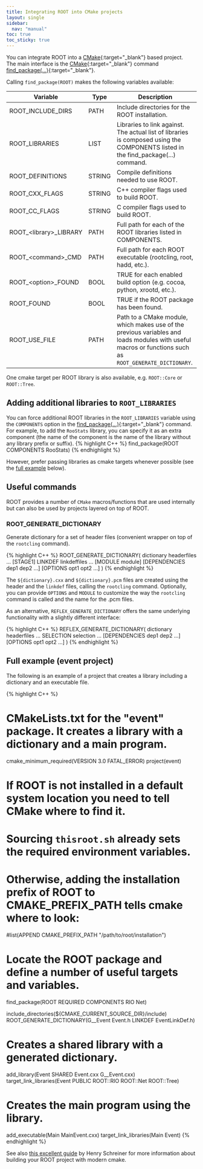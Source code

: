 ```yaml
---
title: Integrating ROOT into CMake projects
layout: single
sidebar:
  nav: "manual"
toc: true
toc_sticky: true
---
```


You can integrate ROOT into a [CMake](https://cmake.org){:target="_blank"} based project.<br/>
The main interface is the [CMake](https://cmake.org){:target="_blank"} command [find_package(...)](https://cmake.org/cmake/help/latest/command/find_package.html){:target="_blank"}.

Calling `find_package(ROOT)` makes the following variables available:

Variable | Type | Description
---------|-------|--------------
ROOT_INCLUDE_DIRS |  PATH | Include directories for the ROOT installation.
ROOT_LIBRARIES   |  LIST | Libraries to link against. The actual list of libraries is composed using the COMPONENTS listed in the find_package(...) command.
ROOT_DEFINITIONS  | STRING | Compile definitions needed to use ROOT.
ROOT_CXX_FLAGS  | STRING | C++ compiler flags used to build ROOT.
ROOT_CC_FLAGS  | STRING | C compiler flags used to build ROOT.
ROOT\_<library\>_LIBRARY |  PATH | Full path for each of the ROOT libraries listed in COMPONENTS.
ROOT\_<command\>_CMD | PATH | Full path for each ROOT executable (rootcling, root, hadd, etc.).
ROOT\_<option\>_FOUND  | BOOL |  TRUE for each enabled build option (e.g. cocoa, python, xrootd, etc.).
ROOT_FOUND |  BOOL | TRUE if the ROOT package has been found.
ROOT_USE_FILE  | PATH   |  Path to a CMake module, which makes use of the previous variables and loads modules with useful macros or functions such as `ROOT_GENERATE_DICTIONARY`.

One cmake target per ROOT library is also available, e.g. `ROOT::Core` or `ROOT::Tree`.


## Adding additional libraries to `ROOT_LIBRARIES`
You can force additional ROOT libraries in the `ROOT_LIBRARIES` variable using the `COMPONENTS` option in the [find_package(...)](https://cmake.org/cmake/help/latest/command/find_package.html){:target="_blank"} command. For example, to add the `RooStats` library, you can specify it as an extra component (the name of the component is the name of the library without any library prefix or suffix).
{% highlight C++ %}
   find_package(ROOT COMPONENTS RooStats)
{% endhighlight %}

However, prefer passing libraries as cmake targets whenever possible (see the [full example](#full-example-event-project) below).

## Useful commands
ROOT provides a number of `CMake` macros/functions that are used internally but can also be used by projects layered on top of ROOT.

### ROOT_GENERATE_DICTIONARY
Generate dictionary for a set of header files (convenient wrapper on top of the `rootcling` command).

{% highlight C++ %}
   ROOT_GENERATE_DICTIONARY( dictionary headerfiles ... [STAGE1]
      LINKDEF linkdeffiles ...
      [MODULE module] [DEPENDENCIES dep1 dep2 ...]
      [OPTIONS opt1 opt2 ...] )
{% endhighlight %}

The `${dictionary}.cxx` and `${dictionary}.pcm` files are created using the header and the `linkdef` files, calling the `rootcling` command. Optionally, you can provide `OPTIONS` and `MODULE` to customize the way the `rootcling` command is called and the name for the .pcm files.

As an alternative, `REFLEX_GENERATE_DICTIONARY` offers the same underlying functionality with a slightly different interface:

{% highlight C++ %}
   REFLEX_GENERATE_DICTIONARY( dictionary headerfiles ...
      SELECTION selection ...
      [DEPENDENCIES dep1 dep2 ...]
      [OPTIONS opt1 opt2 ...] )
{% endhighlight %}

## Full example (event project)

The following is an example of a project that creates a library including a dictionary and an executable file.

{% highlight C++ %}
# CMakeLists.txt for the "event" package. It creates a library with a dictionary and a main program.
cmake_minimum_required(VERSION 3.0 FATAL_ERROR)
project(event)

# If ROOT is not installed in a default system location you need to tell CMake where to find it.
# Sourcing `thisroot.sh` already sets the required environment variables.
# Otherwise, adding the installation prefix of ROOT to CMAKE_PREFIX_PATH tells cmake where to look:
#list(APPEND CMAKE_PREFIX_PATH "/path/to/root/installation")

# Locate the ROOT package and define a number of useful targets and variables.
find_package(ROOT REQUIRED COMPONENTS RIO Net)

include_directories(${CMAKE_CURRENT_SOURCE_DIR}/include)
ROOT_GENERATE_DICTIONARY(G__Event Event.h LINKDEF EventLinkDef.h)

# Creates a shared library with a generated dictionary.
add_library(Event SHARED Event.cxx G__Event.cxx)
target_link_libraries(Event PUBLIC ROOT::RIO ROOT::Net ROOT::Tree)

# Creates the main program using the library.
add_executable(Main MainEvent.cxx)
target_link_libraries(Main Event)
{% endhighlight %}

See also [this excellent guide](https://cliutils.gitlab.io/modern-cmake/chapters/packages/ROOT.html) by Henry Schreiner for more information about building your ROOT project with modern cmake.
